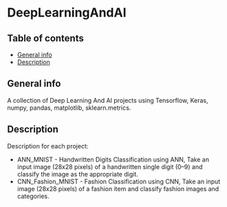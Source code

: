 # DeepLearningAndAI
## Table of contents
* [General info](#general-info)
* [Description](#description)

## General info
A collection of Deep Learning And AI projects using Tensorflow, Keras, numpy, pandas, matplotlib, sklearn.metrics.

## Description
Description for each project:

* ANN_MNIST - Handwritten Digits Classification using ANN, Take an input image (28x28 pixels) of a handwritten single digit (0–9) and classify the image as the appropriate digit.
* CNN_Fashion_MNIST - Fashion Classification using CNN, Take an input image (28x28 pixels) of a fashion item and classify fashion images and categories.

